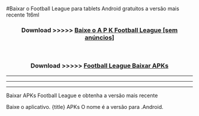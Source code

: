 #Baixar o Football League   para tablets Android gratuitos a versão mais recente 1t6ml


<div align="center">
<h3>Download >>>>> <a href="https://pt-web.web.app/?pt= Football League ">Baixe o A P K Football League  [sem anúncios]</a></h3><br>

<h3>Download >>>>> <a href="https://pt-web.web.app/?pt= Football League ">Football League  Baixar APKs</a></h3>
</div>

----------------------------------------------------------

----------------------------------------------------------

----------------------------------------------------------

Baixar APKs Football League  e obtenha a versão mais recente

Baixe o aplicativo. {title} APKs O nome é a versão para .Android.


